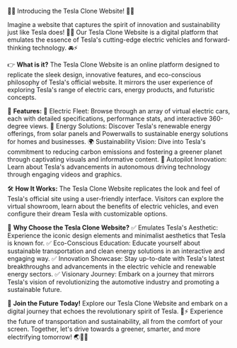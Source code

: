 🚗🔌 Introducing the Tesla Clone Website! 🚀🌐

Imagine a website that captures the spirit of innovation and sustainability just like Tesla does! 🌱🔋 Our Tesla Clone Website is a digital platform that emulates the essence of Tesla's cutting-edge electric vehicles and forward-thinking technology. 🚘⚡

👉 **What is it?**
The Tesla Clone Website is an online platform designed to replicate the sleek design, innovative features, and eco-conscious philosophy of Tesla's official website. It mirrors the user experience of exploring Tesla's range of electric cars, energy products, and futuristic concepts.

🌟 **Features:**
🔌 Electric Fleet: Browse through an array of virtual electric cars, each with detailed specifications, performance stats, and interactive 360-degree views.
🔋 Energy Solutions: Discover Tesla's renewable energy offerings, from solar panels and Powerwalls to sustainable energy solutions for homes and businesses.
🌍 Sustainability Vision: Dive into Tesla's commitment to reducing carbon emissions and fostering a greener planet through captivating visuals and informative content.
🤖 Autopilot Innovation: Learn about Tesla's advancements in autonomous driving technology through engaging videos and graphics.

🛠️ **How It Works:**
The Tesla Clone Website replicates the look and feel of Tesla's official site using a user-friendly interface. Visitors can explore the virtual showroom, learn about the benefits of electric vehicles, and even configure their dream Tesla with customizable options.

🔮 **Why Choose the Tesla Clone Website?**
✅ Emulates Tesla's Aesthetic: Experience the iconic design elements and minimalist aesthetics that Tesla is known for.
✅ Eco-Conscious Education: Educate yourself about sustainable transportation and clean energy solutions in an interactive and engaging way.
✅ Innovation Showcase: Stay up-to-date with Tesla's latest breakthroughs and advancements in the electric vehicle and renewable energy sectors.
✅ Visionary Journey: Embark on a journey that mirrors Tesla's vision of revolutionizing the automotive industry and promoting a sustainable future.

🌈 **Join the Future Today!**
Explore our Tesla Clone Website and embark on a digital journey that echoes the revolutionary spirit of Tesla. 🚀⚡ Experience the future of transportation and sustainability, all from the comfort of your screen. Together, let's drive towards a greener, smarter, and more electrifying tomorrow! 🌏🔌🚗
